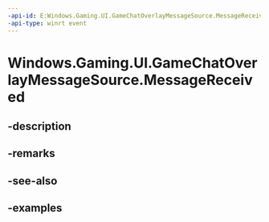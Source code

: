 ```yaml
---
-api-id: E:Windows.Gaming.UI.GameChatOverlayMessageSource.MessageReceived
-api-type: winrt event
---
```


<!-- Event syntax.
public event TypedEventHandler MessageReceived<GameChatOverlayMessageSource, GameChatMessageReceivedEventArgs>
-->

# Windows.Gaming.UI.GameChatOverlayMessageSource.MessageReceived

## -description

## -remarks

## -see-also

## -examples

